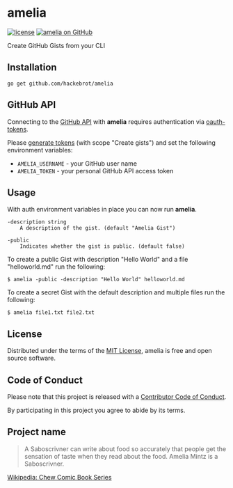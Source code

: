 # amelia

[![license](https://img.shields.io/github/license/hackebrot/amelia.svg)][amelia]
[![amelia on GitHub](https://img.shields.io/github/forks/hackebrot/amelia.svg?style=social&label=Fork)][amelia]

Create GitHub Gists from your CLI

## Installation

``go get github.com/hackebrot/amelia``


## GitHub API

Connecting to the [GitHub API][github-api] with **amelia** requires
authentication via [oauth-tokens][github-auth].

Please [generate tokens][github-tokens] (with scope "Create gists") and set the
following environment variables:

- ``AMELIA_USERNAME`` - your GitHub user name
- ``AMELIA_TOKEN`` - your personal GitHub API access token


## Usage

With auth environment variables in place you can now run **amelia**.

```
-description string
    A description of the gist. (default "Amelia Gist")

-public
    Indicates whether the gist is public. (default false)
```

To create a public Gist with description "Hello World" and a file "helloworld.md" run the following:

    $ amelia -public -description "Hello World" helloworld.md

To create a secret Gist with the default description and multiple files run the following:

    $ amelia file1.txt file2.txt


## License

Distributed under the terms of the [MIT License][MIT], amelia is free and open
source software.


## Code of Conduct

Please note that this project is released with a [Contributor Code of Conduct][Code of Conduct].

By participating in this project you agree to abide by its terms.


## Project name

> A Saboscrivner can write about food so accurately that people get the
> sensation of taste when they read about the food. Amelia Mintz is a
> Saboscrivner.

[Wikipedia: Chew Comic Book Series][wikipedia]

[amelia]: https://github.com/hackebrot/amelia
[github-api]: https://developer.github.com/v3/
[github-auth]: https://developer.github.com/v3/auth/#via-oauth-tokens
[github-tokens]: https://github.com/settings/tokens
[MIT]: LICENSE
[Code of Conduct]: code_of_conduct.md
[wikipedia]: https://en.wikipedia.org/wiki/Chew_(comics)#Saboscrivner
